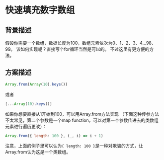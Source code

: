 # 快速填充数字数组

## 背景描述

假设你需要一个数组，数据长度为100，数组元素依次为0、1、2、3、4...98、99。
该如何实现呢？直接写个for循环当然是可以的。
不过这里有更方便的方法。

## 方案描述

```javascript
Array.from(Array(10).keys())
```

或者

```javascript
[...Array(10).keys()]
```

如果你想要直接从1开始到100，可以用Array.from方法实现
（下面这种传参方法不太常见，第二个参数是一个map function，可以对第一个参数传进去的类数组元素进行遍历更改）：

```javascript
Array.from({ length: 100 }, (_, i) => i + 1)
```

注意，上面的例子里可以认为`{ length: 100 }`是一种对欺骗的方式，让Array.from认为这是一个类数组。
